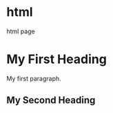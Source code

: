 # html
html page
<!DOCTYPE html>
<html>
<body>

<h1>My First Heading</h1>

<p>My first paragraph.</p>
<h2>My Second Heading</h>

</body>
</html>
